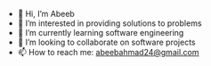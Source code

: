 - 👋 Hi, I’m Abeeb
- 👀 I’m interested in providing solutions to problems
- 🌱 I’m currently learning software engineering
- 💞️ I’m looking to collaborate on software projects
- 📫 How to reach me: abeebahmad24@gmail.com
<!---
AbeebProPlus/AbeebProPlus is a ✨ special ✨ repository because its `README.md` (this file) appears on your GitHub profile.
You can click the Preview link to take a look at your changes.
--->
